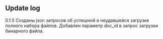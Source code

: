 ## Update log

0.1.5 Созданы json запросов об успешной и неудавшейся загрузке полного набора файлов. Добавлен параметр doc_id в запрос загрузки бинарного файла.
